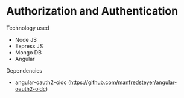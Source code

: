 # Authorization and Authentication
Technology used
- Node JS
- Express JS
- Mongo DB
- Angular

Dependencies 
- angular-oauth2-oidc (https://github.com/manfredsteyer/angular-oauth2-oidc)
